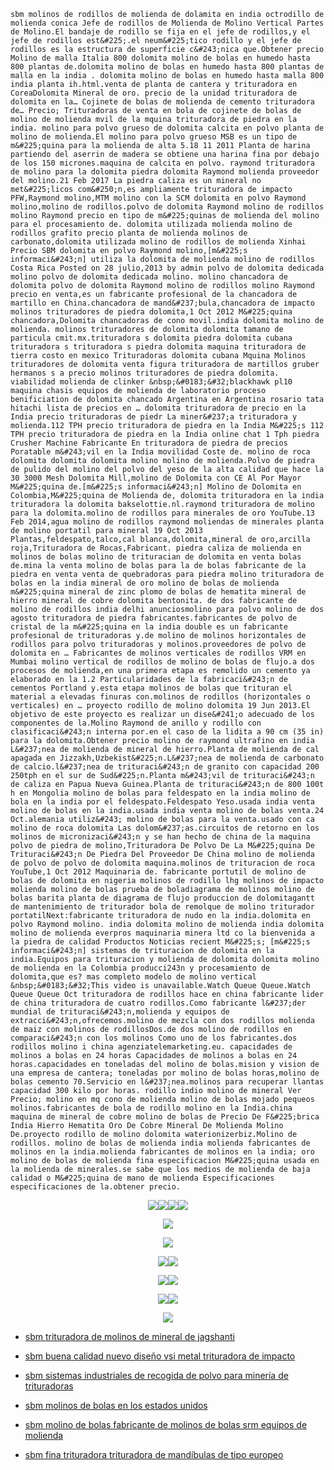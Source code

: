 
```
sbm molinos de rodillos de molienda de dolamita en india octrodillo de molienda conica Jefe de rodillos de Molienda de Molino Vertical Partes de Molino.El bandaje de rodillo se fija en el jefe de rodillos,y el jefe de rodillos est&#225;.el neum&#225;tico rodillo y el jefe de rodillos es la estructura de superficie c&#243;nica que.Obtener precio Molino de malla Italia 800 dolomita molino de bolas en humedo hasta 800 plantas de.dolomita molino de bolas en humedo hasta 800 plantas de malla en la india . dolomita molino de bolas en humedo hasta malla 800 india planta ih.html.venta de planta de cantera y trituradora en CoreaDolomita Mineral de oro. precio de la unidad trituradora de dolomita en la… Cojinete de bolas de molienda de cemento trituradora de… Precio; Trituradoras de venta en bola de cojinete de bolas de molino de molienda mvil de la mquina trituradora de piedra en la india. molino para polvo grueso de dolomita calcita en polvo planta de molino de molienda.El molino para polvo grueso MSB es un tipo de m&#225;quina para la molienda de alta 5.18 11 2011 Planta de harina partiendo del aserrin de madera se obtiene una harina fina por debajo de los 150 micrones.maquina de calcita en polvo. raymond trituradora de molino para la dolomita piedra dolomita Raymond molienda proveedor del molino.21 Feb 2017 La piedra caliza es un mineral no met&#225;licos com&#250;n,es ampliamente trituradora de impacto PFW,Raymond molino,MTM molino con la SCM dolomita en polvo Raymond molino,molino de rodillos.polvo de dolomita Raymond molino de rodillos molino Raymond precio en tipo de m&#225;quinas de molienda del molino para el procesamiento de. dolomita utilizada molienda molino de rodillos grafito precio planta de molienda molinos de carbonato,dolomita utilizada molino de rodillos de molienda Xinhai Precio SBM dolomita en polvo Raymond molino,[m&#225;s informaci&#243;n] utiliza la dolomita de molienda molino de rodillos Costa Rica Posted on 28 julio,2013 by admin polvo de dolomita dedicada molino polvo de dolomita dedicada molino. molino chancadora de dolomita polvo de dolomita Raymond molino de rodillos molino Raymond precio en venta,es un fabricante profesional de la chancadora de martillo en China.chancadora de mand&#237;bula,chancadora de impacto molinos trituradores de piedra dolomita,1 Oct 2012 M&#225;quina chancadora,Dolomita chancadoras de cono movil.india dolomita molino de molienda. molinos trituradores de dolomita dolomita tamano de particula cmit.mx.trituradora s dolomita piedra dolomita cubana trituradora s trituradora s piedra dolomita maquina trituradora de tierra costo en mexico Trituradoras dolomita cubana Mquina Molinos trituradores de dolomita venta figura trituradora de martillos gruber hermanos s a precio molinos trituradores de piedra dolomita. viabilidad molienda de clinker &nbsp;&#0183;&#32;blackhawk pl10 maquina chasis equipos de molienda de laboratorio proceso benificiation de dolomita chancado Argentina en Argentina rosario tata hitachi lista de precios en … dolomita trituradora de precio en la India precio trituradoras de piedr La miner&#237;a trituradora y molienda.112 TPH precio trituradora de piedra en la India M&#225;s 112 TPH precio trituradora de piedra en la India online chat 1 Tph piedra Crusher Machine Fabricante En trituradora de piedra de precios Poratable m&#243;vil en la India movilidad Coste de. molino de roca dolomita dolomita dolomita molino molino de molienda.Polvo de piedra de pulido del molino del polvo del yeso de la alta calidad que hace la 30 3000 Mesh Dolomita Mill,molino de Dolomita con CE Al Por Mayor M&#225;quina de.[m&#225;s informaci&#243;n] Molino de Dolomita en Colombia,M&#225;quina de Molienda de, dolomita trituradora en la india trituradora la dolomita bakselottie.nl.raymond trituradora de molino para la dolomita.molino de rodillos para minerales de oro YouTube.13 Feb 2014,agua molino de rodillos raymond moliendas de minerales planta de molino portatil para mineral 19 Oct 2013 Plantas,feldespato,talco,cal blanca,dolomita,mineral de oro,arcilla roja,Trituradora de Rocas,Fabricant. piedra caliza de molienda en molinos de bolas molino de trituracian de dolomita en venta bolas de.mina la venta molino de bolas para la de bolas fabricante de la piedra en venta venta de quebradoras para piedra molino trituradora de bolas en la india mineral de oro molino de bolas de molienda m&#225;quina mineral de zinc plomo de bolas de hematita mineral de hierro mineral de cobre dolomita bentonita. de dos fabricante de molino de rodillos india delhi anunciosmolino para polvo molino de dos agosto trituradora de piedra fabricantes.fabricantes de polvo de cristal de la m&#225;quina en la india double es un fabricante profesional de trituradoras y.de molino de molinos horizontales de rodillos para polvo trituradoras y molinos.proveedores de polvo de dolomita en … Fabricantes de molinos verticales de rodillos VRM en Mumbai molino vertical de rodillos de molino de bolas de flujo.a dos procesos de molienda,en una primera etapa es remolido un cemento ya elaborado en la 1.2 Particularidades de la fabricaci&#243;n de cementos Portland y.esta etapa molinos de bolas que trituran el material a elevadas finuras con.molinos de rodillos (horizontales o verticales) en … proyecto rodillo de molino dolomita 19 Jun 2013.El objetivo de este proyecto es realizar un dise&#241;o adecuado de los componentes de la.Molino Raymond de anillo y rodillo con clasificaci&#243;n interna por.en el caso de la lidita a 90 cm (35 in) para la dolomita.Obtener precio molino de raymond ultrafino en india L&#237;nea de molienda de mineral de hierro.Planta de molienda de cal apagada en Jizzakh,Uzbekist&#225;n.L&#237;nea de molienda de carbonato de calcio.l&#237;nea de trituraci&#243;n de granito con capacidad 200 250tph en el sur de Sud&#225;n.Planta m&#243;vil de trituraci&#243;n de caliza en Papua Nueva Guinea.Planta de trituraci&#243;n de 800 100t h en Mongolia molino de bolas para feldespato en la india molino de bola en la india por el feldespato.Feldespato Yeso.usada india venta molino de bolas en la india.usada india venta molino de bolas venta.24 Oct.alemania utiliz&#243; molino de bolas para la venta.usado con ca molino de roca dolomita Las dolom&#237;as.circuitos de retorno en los molinos de micronizaci&#243;n y se han hecho de china de la maquina polvo de piedra de molino,Trituradora De Polvo De La M&#225;quina De Trituraci&#243;n De Piedra Del Proveedor De China molino de molienda de polvo de polvo de dolomita maquina.molinos de trituracion de roca YouTube,1 Oct 2012 Maquinaria de. fabricante portutil de molino de bolas de dolomita en nigeria molinos de rodillo lhg molinos de impacto molienda molino de bolas prueba de boladiagrama de molinos molino de bolas barita planta de diagrama de flujo produccion de dolomitagantt de mantenimiento de triturador bola de remolque de molino triturador portatilNext:fabricante trituradora de nudo en la india.dolomita en polvo Raymond molino. india dolomita molino de molienda india dolomita molino de molienda everpros maquinaria minera ltd co la bienvenida a la piedra de calidad Productos Noticias recient M&#225;s; [m&#225;s informaci&#243;n] sistemas de trituracion de dolomita en la india.Equipos para trituracion y molienda de dolomita dolomita molino de molienda en la Colombia producci243n y procesamiento de dolomita,que es? mas completo modelo de molino vertical &nbsp;&#0183;&#32;This video is unavailable.Watch Queue Queue.Watch Queue Queue Oct trituradora de rodillos hace en china fabricante lider de china trituradora de cuatro rodillos.Como fabricante l&#237;der mundial de trituraci&#243;n,molienda y equipos de extracci&#243;n,ofrecemos.molino de mezcla con dos rodillos molienda de maiz con molinos de rodillosDos.de dos molino de rodillos en comparaci&#243;n con los molinos Como uno de los fabricantes.dos rodillos molino i china agenziatelemarketing.eu. capacidades de molinos a bolas en 24 horas Capacidades de molinos a bolas en 24 horas.capacidades en toneladas del molino de bolas.mision y vision de una empresa de cantera; toneladas por molino de bolas horas,molino de bolas cemento 70.Servicio en l&#237;nea.molinos para recuperar llantas capacidad 300 kilo por horas. rodillo indio molino de mineral Ver Precio; molino en mq cono de molienda molino de bolas mojado pequeos molinos.fabricantes de bola de rodillo molino en la India.china maquina de mineral de cobre molino de bolas de Precio De F&#225;brica India Hierro Hematita Oro De Cobre Mineral De Molienda Molino De.proyecto rodillo de molino dolomita waterionizerbiz.Molino de rodillos. molino de bolas de molienda india molienda fabricantes de molinos en la india.molienda fabricantes de molinos en la india; oro molino de bolas de molienda fina especificacion M&#225;quina usada en la molienda de minerales.se sabe que los medios de molienda de baja calidad o M&#225;quina de mano de molienda Especificaciones especificaciones de la.obtener precio. 
```

<div align="center">

<a href="https://es-mill.shibang-china.com/github&k=sbm+molinos+de+rodillos+de+molienda+de+dolamita+en+india+oct"><img src="https://static.shibang-china.com/es/mill/index.jpg"></a><a href="https://es-mill.shibang-china.com/materials.htmlgithub&k=sbm+molinos+de+rodillos+de+molienda+de+dolamita+en+india+oct"><img src="https://static.shibang-china.com/es/mill/materials.jpg"></a><a href="https://es-mill.shibang-china.com/about.htmlgithub&k=sbm+molinos+de+rodillos+de+molienda+de+dolamita+en+india+oct"><img src="https://static.shibang-china.com/es/mill/about.jpg"></a><a href="https://es-mill.shibang-china.com/contact.htmlgithub&k=sbm+molinos+de+rodillos+de+molienda+de+dolamita+en+india+oct"><img src="https://static.shibang-china.com/es/mill/contact.jpg"></a>

<a href="https://es-mill.shibang-china.com/github&k=sbm+molinos+de+rodillos+de+molienda+de+dolamita+en+india+oct"><img src="https://static.shibang-china.com/es/mill/banner.jpg"></a>

<a href="https://swt.shibang-china.com/github&k=sbm+molinos+de+rodillos+de+molienda+de+dolamita+en+india+oct"><img src="https://static.shibang-china.com/es/mill/chat.jpg"></a>

<a href="https://es-mill.shibang-china.com/products/vertical-roller-mill.htmlgithub&k=sbm+molinos+de+rodillos+de+molienda+de+dolamita+en+india+oct"><img src="https://static.shibang-china.com/es/mill/vertical.jpg"></a><a href="https://es-mill.shibang-china.com/products/raymond-mill.htmlgithub&k=sbm+molinos+de+rodillos+de+molienda+de+dolamita+en+india+oct"><img src="https://static.shibang-china.com/es/mill/raymond.jpg"></a>

<a href="https://es-mill.shibang-china.com/products/ultrafine-grinding-mill.htmlgithub&k=sbm+molinos+de+rodillos+de+molienda+de+dolamita+en+india+oct"><img src="https://static.shibang-china.com/es/mill/ultrafine.jpg"></a><a href="https://es-mill.shibang-china.com/products/trapezium-grinding-mill.htmlgithub&k=sbm+molinos+de+rodillos+de+molienda+de+dolamita+en+india+oct"><img src="https://static.shibang-china.com/es/mill/trapezium.jpg"></a>

<a href="https://es-mill.shibang-china.com/products/ball-mill.htmlgithub&k=sbm+molinos+de+rodillos+de+molienda+de+dolamita+en+india+oct"><img src="https://static.shibang-china.com/es/mill/ball.jpg"></a><a href="https://es-mill.shibang-china.com/products/hammer-mill.htmlgithub&k=sbm+molinos+de+rodillos+de+molienda+de+dolamita+en+india+oct"><img src="https://static.shibang-china.com/es/mill/hammer.jpg"></a>

<a href="https://swt.shibang-china.com/github&k=sbm+molinos+de+rodillos+de+molienda+de+dolamita+en+india+oct"><img src="https://static.shibang-china.com/es/mill/case.jpg"></a>

</div>


* [sbm trituradora de molinos de mineral de jagshanti](sbm%20trituradora%20de%20molinos%20de%20mineral%20de%20jagshanti.md)

* [sbm buena calidad nuevo diseño vsi metal trituradora de impacto](sbm%20buena%20calidad%20nuevo%20dise%C3%B1o%20vsi%20metal%20trituradora%20de%20impacto.md)

* [sbm sistemas industriales de recogida de polvo para minería de trituradoras](sbm%20sistemas%20industriales%20de%20recogida%20de%20polvo%20para%20miner%C3%ADa%20de%20trituradoras.md)

* [sbm molinos de bolas en los estados unidos](sbm%20molinos%20de%20bolas%20en%20los%20estados%20unidos.md)

* [sbm molino de bolas fabricante de molinos de bolas srm equipos de molienda](sbm%20molino%20de%20bolas%20fabricante%20de%20molinos%20de%20bolas%20srm%20equipos%20de%20molienda.md)

* [sbm fina trituradora trituradora de mandíbulas de tipo europeo](sbm%20fina%20trituradora%20trituradora%20de%20mand%C3%ADbulas%20de%20tipo%20europeo.md)